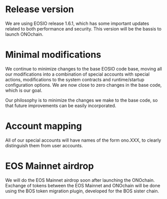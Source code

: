 # Release version

We are using EOSIO release 1.6.1, which has some important updates
related to both performance and security.  This version will be the
bassis to launch ONOchain.

# Minimal modifications

We continue to minimize changes to the base EOSIO code base, moving all
our modifications into a combination of special accounts with special
actions, modifications to the system contracts and runtime/startup configuration options. 
We are now close to zero changes in the base code, which is our goal.

Our philosophy is to minimize the changes we make to the base code,
so that future improvements can be easily incorporated.

# Account mapping

All of our special accounts will have names of the form ono.XXX, to
clearly distinguish them from user accounts.

# EOS Mainnet airdrop

We will do the EOS Mainnet airdrop soon after launching the
ONOchain. Exchange of tokens between the EOS Mainnet and ONOchain will
be done using the BOS token migration plugin, developed for the BOS
sister chain.
